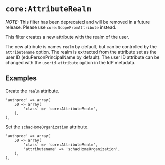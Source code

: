 `core:AttributeRealm`
=====================

*NOTE:* This filter has been deprecated and will be removed in a future release. Please use
`core:ScopeFromAttribute` instead.

This filter creates a new attribute with the realm of the user.

The new attribute is names `realm` by default, but can be controlled by the `attributename` option.
The realm is extracted from the attribute set as the user ID (eduPersonPrincipalName by default).
The user ID attribute can be changed with the `userid.attribute` option in the IdP metadata.

Examples
--------

Create the `realm` attribute.

    'authproc' => array(
        50 => array(
            'class' => 'core:AttributeRealm',
        ),
    ),

Set the `schacHomeOrganization` attribute.

    'authproc' => array(
        50 => array(
            'class' => 'core:AttributeRealm',
            'attributename' => 'schacHomeOrganization',
        ),
    ),

